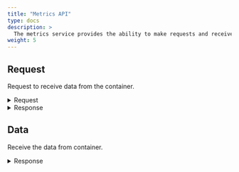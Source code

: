 ```yaml
---
title: "Metrics API"
type: docs
description: >
  The metrics service provides the ability to make requests and receive the data for some originators or containers.
weight: 5
---
```


## **Request**
Request to receive data from the container.

<details>
  <summary>Request</summary>

**Hono Command:** `command//<name>:<namespace>:edge:containers/req//request`

**Ditto Message:**

> | Name | Value | Description |
> | - | - | - |
> | topic | `<name>/<namespace>/things/live/messages/request` | - |
> | path | `/features/Metrics/inbox/messages/request` | - |
> | **Headers** | | |
> | response-required | `true` | - |
> | content-type | `application/json` | - |
> | correlation-id  | container UUID | - |
> | **Value** | | |
> | filter | - | Filter defines the type of metric data to be reported |
> | frequency | - | Duration of how often the metrics data to be published |
<br>

**Example** : In this example, the User can request metrics data with some specified filter and frequency:

**Topic:** `command//edge:device/req//request`
```json
{
	"topic":"edge/device/things/live/messages/request",
	"headers":{
		"response-required":true,
		"content-type":"application/json",
		"correlation-id":"<UUID>"
	},
	"path":"/features/Metrics/inbox/messages/request",
	"value":{
		"filter":[
			{
				"id":"Container",
				"originator":"test.process"
			}
		],
		"frequency":"2s"
	}
}
```
</details>

<details>
  <summary>Response</summary>

**Hono Command** : `command//<name>:<namespace>:edge:containers/res//request`

**Ditto Topic** : `<name>/<namespace>/things/live/messages/request`

**Ditto Path** : `/features/Metrics/outbox/messages/request`

#### Headers

> | Name | Value | Description |
> | - | - | - |
> | content-type | application/json | - |
> | correlation-id | \<UUID\> | - |

#### Status: `Status of the operation start over the container`

**Example** :

**Topic:** `command//edge:device/res//request``
```json
{
	"topic":"edge/device/things/live/messages/request",
	"headers":{
		"content-type":"application/json",
		"correlation-id":"<UUID>"
	},
	"path":"/features/Container:<UUID>/outbox/messages/request",
	"status": 204
}
```
</details>

## **Data**
Receive the data from container.

<details>
  <summary>Response</summary>

**Hono Command** : `command//<name>:<namespace>:edge:containers/res//data`

**Ditto Topic** : `<name>/<namespace>/things/live/messages/data`

**Ditto Path** : `/features/Metrics/outbox/messages/data`

#### Headers

> | Name | Value | Description |
> | - | - | - |
> | content-type | application/json | - |

#### Value: `The value of the received data from the container in json format`

**Example** :

**Topic:** `command//edge:device/res//data``
```json
{
	"topic":"edge/device/things/live/messages/data",
	"headers":{
		"content-type":"application/json",
	},
	"path":"/features/Metrics/outbox/messages/data",
	"value":{
		"snapshot":[
			{
				"originator":"Container:test",
				"measurements":[
					{
						"id":"memory.total",
						"value":10371616768
					},
					{
						"id":"memory.used",
						"value":1396736
					},
					{
						"id":"memory.utilization",
						"value":0.01346690714903206
					},
					{
						"id":"net.readBytes",
						"value":180
					},
					{
						"id":"net.writeBytes",
						"value":0
					},
					{
						"id":"pids",
						"value":6
					}
				]
			},
			{
				"originator":"Container:test2",
				"measurements":[
					{
						"id":"cpu.utilization",
						"value":8.751566666666667
					},
					{
						"id":"memory.total",
						"value":10371616768
					},
					{
						"id":"memory.used",
						"value":4759552
					},
					{
						"id":"memory.utilization",
						"value":0.04589016453717083
					},
					{
						"id":"io.readBytes",
						"value":0
					},
					{
						"id":"io.writeBytes",
						"value":4096
					},
					{
						"id":"net.readBytes",
						"value":610
					},
					{
						"id":"net.writeBytes",
						"value":202
					},
					{
						"id":"pids",
						"value":14
					}
				]
			}
		],
		"timestamp":1234567890
	}
}
```
</details>
